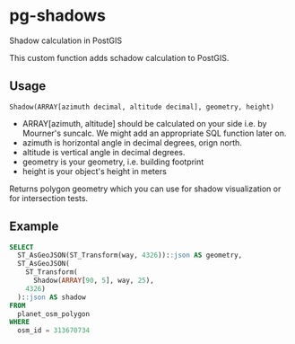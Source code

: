 # pg-shadows

Shadow calculation in PostGIS

This custom function adds schadow calculation to PostGIS.

## Usage

`Shadow(ARRAY[azimuth decimal, altitude decimal], geometry, height)`

- ARRAY[azimuth, altitude] should be calculated on your side i.e. by Mourner's suncalc.
  We might add an appropriate SQL function later on.
- azimuth is horizontal angle in decimal degrees, orign north.
- altitude is vertical angle in decimal degrees.
- geometry is your geometry, i.e. building footprint
- height is your object's height in meters

Returns polygon geometry which you can use for shadow visualization or for intersection tests.

## Example

~~~ sql
SELECT
  ST_AsGeoJSON(ST_Transform(way, 4326))::json AS geometry,
  ST_AsGeoJSON(
    ST_Transform(
      Shadow(ARRAY[90, 5], way, 25),
    4326)
  )::json AS shadow
FROM
  planet_osm_polygon
WHERE
  osm_id = 313670734
~~~
